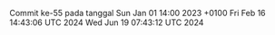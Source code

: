 Commit ke-55 pada tanggal Sun Jan 01 14:00 2023 +0100
Fri Feb 16 14:43:06 UTC 2024
Wed Jun 19 07:43:12 UTC 2024
